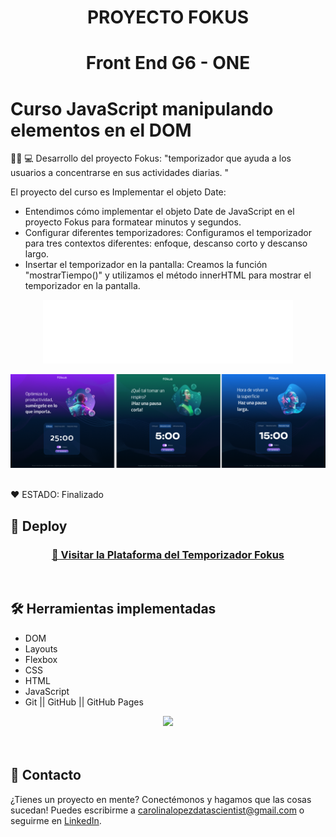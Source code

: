 <h1 align="center"> PROYECTO FOKUS </h1>

<h1 align="center"> Front End G6 - ONE </h1>
 
# Curso JavaScript manipulando elementos en el DOM 


👩‍💻 💻 Desarrollo del proyecto Fokus: "temporizador que ayuda a los usuarios a concentrarse en sus actividades diarias. "   

El proyecto del curso es Implementar el objeto Date: 
* Entendimos cómo implementar el objeto Date de JavaScript en el proyecto Fokus para formatear minutos y segundos.
* Configurar diferentes temporizadores: Configuramos el temporizador para tres contextos diferentes: enfoque, descanso
   corto y descanso largo.
* Insertar el temporizador en la pantalla: Creamos la función "mostrarTiempo()" y utilizamos el método innerHTML
   para mostrar el temporizador en la pantalla.


<p align="center" >
     <img width="400" heigth="200" src="imagenes/logo.png">
     
</p>

<p align="center" >
     <img width="600" heigth="400" src="imagenes/Portada.png">   
</p>

<br />
  ❤️ ESTADO: Finalizado
<br />

## 🔎 Deploy
<div align="center">
  <h3>
    <a href="https://bety2022.github.io/AluraMidi/" >
      🔗 Visitar la Plataforma del Temporizador Fokus
    </a>
</div>
<br />

## 🛠️ Herramientas implementadas 
  - DOM
  - Layouts
  - Flexbox
  - CSS
  - HTML
  - JavaScript
  - Git || GitHub || GitHub Pages


<div align="center">
    <a href="https://skillicons.dev">
      <img src="https://skillicons.dev/icons?i=flexbox,layouts,css,html,js,git,github,figma" />
    </a>
</div>
<br />

<br />

## 📧 Contacto
¿Tienes un proyecto en mente? Conectémonos y hagamos que las cosas sucedan! Puedes escribirme a carolinalopezdatascientist@gmail.com o seguirme en [LinkedIn](https://www.linkedin.com/in/carolina-lopez-430208106/).
<br /><br />
